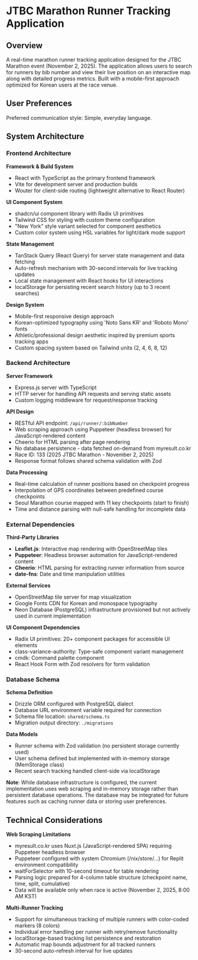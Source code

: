 # JTBC Marathon Runner Tracking Application

## Overview

A real-time marathon runner tracking application designed for the JTBC Marathon event (November 2, 2025). The application allows users to search for runners by bib number and view their live position on an interactive map along with detailed progress metrics. Built with a mobile-first approach optimized for Korean users at the race venue.

## User Preferences

Preferred communication style: Simple, everyday language.

## System Architecture

### Frontend Architecture

**Framework & Build System**
- React with TypeScript as the primary frontend framework
- Vite for development server and production builds
- Wouter for client-side routing (lightweight alternative to React Router)

**UI Component System**
- shadcn/ui component library with Radix UI primitives
- Tailwind CSS for styling with custom theme configuration
- "New York" style variant selected for component aesthetics
- Custom color system using HSL variables for light/dark mode support

**State Management**
- TanStack Query (React Query) for server state management and data fetching
- Auto-refresh mechanism with 30-second intervals for live tracking updates
- Local state management with React hooks for UI interactions
- localStorage for persisting recent search history (up to 3 recent searches)

**Design System**
- Mobile-first responsive design approach
- Korean-optimized typography using 'Noto Sans KR' and 'Roboto Mono' fonts
- Athletic/professional design aesthetic inspired by premium sports tracking apps
- Custom spacing system based on Tailwind units (2, 4, 6, 8, 12)

### Backend Architecture

**Server Framework**
- Express.js server with TypeScript
- HTTP server for handling API requests and serving static assets
- Custom logging middleware for request/response tracking

**API Design**
- RESTful API endpoint: `/api/runner/:bibNumber`
- Web scraping approach using Puppeteer (headless browser) for JavaScript-rendered content
- Cheerio for HTML parsing after page rendering
- No database persistence - data fetched on-demand from myresult.co.kr
- Race ID: 133 (2025 JTBC Marathon - November 2, 2025)
- Response format follows shared schema validation with Zod

**Data Processing**
- Real-time calculation of runner positions based on checkpoint progress
- Interpolation of GPS coordinates between predefined course checkpoints
- Seoul Marathon course mapped with 11 key checkpoints (start to finish)
- Time and distance parsing with null-safe handling for incomplete data

### External Dependencies

**Third-Party Libraries**
- **Leaflet.js**: Interactive map rendering with OpenStreetMap tiles
- **Puppeteer**: Headless browser automation for JavaScript-rendered content
- **Cheerio**: HTML parsing for extracting runner information from source
- **date-fns**: Date and time manipulation utilities

**External Services**
- OpenStreetMap tile server for map visualization
- Google Fonts CDN for Korean and monospace typography
- Neon Database (PostgreSQL) infrastructure provisioned but not actively used in current implementation

**UI Component Dependencies**
- Radix UI primitives: 20+ component packages for accessible UI elements
- class-variance-authority: Type-safe component variant management
- cmdk: Command palette component
- React Hook Form with Zod resolvers for form validation

### Database Schema

**Schema Definition**
- Drizzle ORM configured with PostgreSQL dialect
- Database URL environment variable required for connection
- Schema file location: `shared/schema.ts`
- Migration output directory: `./migrations`

**Data Models**
- Runner schema with Zod validation (no persistent storage currently used)
- User schema defined but implemented with in-memory storage (MemStorage class)
- Recent search tracking handled client-side via localStorage

**Note**: While database infrastructure is configured, the current implementation uses web scraping and in-memory storage rather than persistent database operations. The database may be integrated for future features such as caching runner data or storing user preferences.

## Technical Considerations

**Web Scraping Limitations**
- myresult.co.kr uses Nuxt.js (JavaScript-rendered SPA) requiring Puppeteer headless browser
- Puppeteer configured with system Chromium (/nix/store/...) for Replit environment compatibility
- waitForSelector with 10-second timeout for table rendering
- Parsing logic prepared for 4-column table structure (checkpoint name, time, split, cumulative)
- Data will be available only when race is active (November 2, 2025, 8:00 AM KST)

**Multi-Runner Tracking**
- Support for simultaneous tracking of multiple runners with color-coded markers (8 colors)
- Individual error handling per runner with retry/remove functionality
- localStorage-based tracking list persistence and restoration
- Automatic map bounds adjustment for all tracked runners
- 30-second auto-refresh interval for live updates